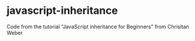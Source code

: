javascript-inheritance
======================

Code from the tutorial "JavaScript inheritance for Beginners" from Chrisitan Weber
